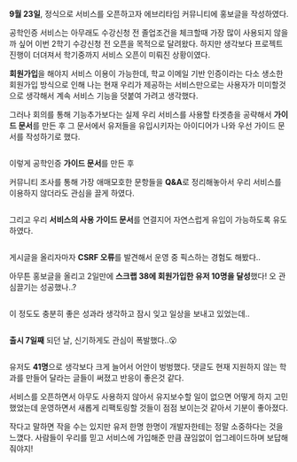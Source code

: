 <p><strong>9월 23일</strong>, 정식으로 서비스를 오픈하고자 에브리타임 커뮤니티에 홍보글을 작성하였다.
<img alt="" src="https://velog.velcdn.com/images/gmltn9233/post/d6e45531-70fe-4ad0-b708-06517518b3f7/image.png" /></p>
<p>공학인증 서비스는 아무래도 수강신청 전 졸업조건을 체크할때 가장 많이 사용되지 않을까 싶어 이번 2학기 수강신청 전 오픈을 목적으로 달려왔다. 하지만 생각보다 프로젝트 진행이 더뎌져서 학기중까지 서비스 오픈이 미뤄진 상황이였다.</p>
<p><strong>회원가입</strong>을 해야지 서비스 이용이 가능한데, 학교 이메일 기반 인증이라는 다소 생소한 회원가입 방식으로 인해 나는 현재 우리가 제공하는 서비스만으로는 사용자가 미미할것으로 생각해서 계속 서비스 기능을 덧붙여 가려고 생각했다.</p>
<p>그러나 회의를 통해 기능추가보다는 실제 우리 서비스를 사용할 타겟층을 공략해서 <strong>가이드 문서</strong>를 만든 후 그 문서에서 유저들을 유입시키자는 아이디어가 나와 우선 가이드 문서를 작성하기로 했다.</p>
<p><img alt="" src="https://velog.velcdn.com/images/gmltn9233/post/c8acca41-6a94-46e8-bc02-eb2e9ce4bebf/image.png" /></p>
<p>이렇게 공학인증 <strong>가이드 문서</strong>를 만든 후
<img alt="" src="https://velog.velcdn.com/images/gmltn9233/post/790bbc83-1a54-4a55-82a9-929ee3eb7fca/image.png" /></p>
<p>커뮤니티 조사를 통해 가장 애매모호한 문항들을 <strong>Q&amp;A</strong>로 정리해놓아서 우리 서비스를 이용하지 않더라도 관심을 끌게 하였다.</p>
<p><img alt="" src="https://velog.velcdn.com/images/gmltn9233/post/646cfb95-c6ab-494b-8996-67b55de6162a/image.png" /></p>
<p>그리고 우리 <strong>서비스의 사용 가이드 문서</strong>를 연결지어 자연스럽게 유입이 가능하도록 유도하였다.</p>
<p><img alt="" src="https://velog.velcdn.com/images/gmltn9233/post/d66ac722-4084-4f46-8f90-6f1017cb2e86/image.png" /></p>
<p>게시글을 올리자마자 <strong>CSRF 오류</strong>를 발견해서 운영 중 픽스하는 경험도 해봤다..</p>
<p>아무튼 홍보글을 올리고 2일만에 <strong>스크랩 38에 회원가입한 유저 10명을 달성</strong>했다! 
오 관심끌기는 성공했나..?</p>
<p><img alt="" src="https://velog.velcdn.com/images/gmltn9233/post/5285574e-32cf-4cfc-b86c-a8e57239d4b3/image.png" /></p>
<p>이 정도도 충분히 좋은 성과라 생각하고 잠시 잊고 일상을 보내고 있었는데..</p>
<p><img alt="" src="https://velog.velcdn.com/images/gmltn9233/post/93c870d1-7f01-4785-96e4-b7db1a8ffc8a/image.png" /></p>
<p><strong>출시 7일째</strong> 되던 날, 신기하게도 관심이 폭발했다..😮</p>
<p><img alt="" src="https://velog.velcdn.com/images/gmltn9233/post/d6a207e1-c990-41cb-adc6-2a89072ca2a1/image.png" /></p>
<p>유저도 <strong>41명</strong>으로 생각보다 크게 늘어서 어안이 벙벙했다.
댓글도 현재 지원하지 않는 학과를 만들어 달라는 글들이 써졌고 반응이 좋은것 같다.</p>
<p>서비스를 오픈하면서 아무도 사용하지 않아서 유지보수할 일이 없으면 어떻게 하지 고민했었는데
운영하면서 새롭게 리팩토링할 것들이 점점 보이는것 같아서 기분이 좋아졌다.</p>
<p>작다고 말하면 작을 수는 있지만 유저 한명 한명이 개발자한테는 정말 소중하다는 것을 느꼈다.
사람들이 우리를 믿고 서비스에 가입해준 만큼 끊임없이 업그레이드하며 보답해줘야지!</p>